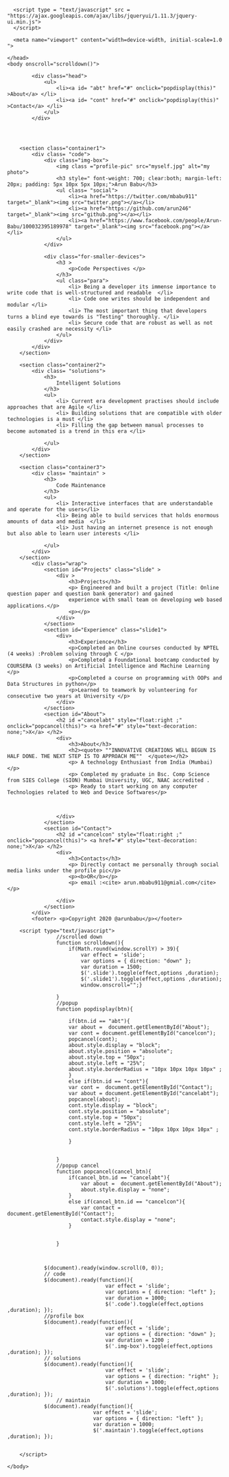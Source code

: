 <!DOCTYPE html>
<html>
    <head>
        <title>
               a programming nerd's portfolio
        </title>
        <link rel="stylesheet" href="classy.css">
        <meta name="Arun Babu profile" content="text/html"; charset="utf-8">
        <link href="https://fonts.googleapis.com/css2?family=Montserrat:wght@500&display=swap" rel="stylesheet">
        <script type = "text/javascript" src = "https://ajax.googleapis.com/ajax/libs/jquery/2.1.3/jquery.min.js">
        </script>
		
      <script type = "text/javascript" src = "https://ajax.googleapis.com/ajax/libs/jqueryui/1.11.3/jquery-ui.min.js">
      </script>

      <meta name="viewport" content="width=device-width, initial-scale=1.0 ">

    </head>
    <body onscroll="scrolldown()">
        
            <div class="head">
                <ul>
                    <li><a id= "abt" href="#" onclick="popdisplay(this)" >About</a> </li>
                    <li><a id= "cont" href="#" onclick="popdisplay(this)" >Contact</a> </li>
                </ul>
            </div>
        
        
      

        <section class="container1">
            <div class= "code">
                <div class="img-box">
                    <img class ="profile-pic" src="myself.jpg" alt="my photo">
                    <h3 style=" font-weight: 700; clear:both; margin-left: 20px; padding: 5px 10px 5px 10px;">Arun Babu</h3>
                    <ul class= "social">
                        <li><a href="https://twitter.com/mbabu911" target="_blank"><img src="twitter.png"></a></li>
                        <li><a href="https://github.com/arun246" target="_blank"><img src="github.png"></a></li>
                        <li><a href="https://www.facebook.com/people/Arun-Babu/100032395189978" target="_blank"><img src="facebook.png"></a></li>
                    </ul>
                </div>
            
                <div class="for-smaller-devices">
                    <h3 >
                        <p>Code Perspectives </p>
                    </h3>
                    <ul class="para">
                        <li> Being a developer its immense importance to write code that is well-structured and readable  </li>
                        <li> Code one writes should be independent and modular </li>
                        <li> The most important thing that developers turns a blind eye towards is "Testing" thoroughly. </li>
                        <li> Secure code that are robust as well as not easily crashed are necessity </li>
                    </ul>
                </div>
            </div>
        </section>

        <section class="container2"> 
            <div class= "solutions">
                <h3>
                    Intelligent Solutions
                </h3>
                <ul>
                    <li> Current era development practises should include approaches that are Agile </li>
                    <li> Building solutions that are compatible with older technologies is a must </li>
                    <li> Filling the gap between manual processes to become automated is a trend in this era </li>

                </ul>
            </div> 
        </section>

        <section class="container3">
            <div class= "maintain" >
                <h3>
                    Code Maintenance
                </h3>
                <ul>
                    <li> Interactive interfaces that are understandable and operate for the users</li>
                    <li> Being able to build services that holds enormous amounts of data and media  </li>
                    <li> Just having an internet presence is not enough but also able to learn user interests </li>

                </ul>
            </div>
        </section>
            <div class="wrap">
                <section id="Projects" class="slide" > 
                    <div >
                        <h3>Projects</h3>
                        <p> Engineered and built a project (Title: Online question paper and question bank generator) and gained 
                        experience with small team on developing web based applications.</p>
                        <p></p>
                    </div>
                </section>
                <section id="Experience" class="slide1">
                    <div>
                        <h3>Experience</h3>
                        <p>Completed an Online courses conducted by NPTEL (4 weeks) :Problem solving through C </p>
                        <p>Completed a Foundational bootcamp conducted by COURSERA (3 weeks) on Artificial Intelligence and Machine Learning </p>
                        <p>Completed a course on programming with OOPs and Data Structures in python</p>
                        <p>Learned to teamwork by volunteering for consecutive two years at University </p>
                    </div>
                </section>
                <section id="About">
                    <h2 id ="cancelabt" style="float:right ;" onclick="popcancel(this)"> <a href="#" style="text-decoration: none;">X</a> </h2>
                    <div>
                        <h3>About</h3>
                        <h2><quote> ""INNOVATIVE CREATIONS WELL BEGUN IS HALF DONE. THE NEXT STEP IS TO APPROACH ME""  </quote></h2>
                        <p> A technology Enthusiast from India (Mumbai)</p>
                        <p> Completed my graduate in Bsc. Comp Science from SIES College (SION) Mumbai University, UGC, NAAC accredited .
                        <p> Ready to start working on any computer Technologies related to Web and Device Softwares</p>
                         
                        

                    </div>
                </section>
                <section id="Contact">
                    <h2 id ="cancelcon" style="float:right ;" onclick="popcancel(this)"> <a href="#" style="text-decoration: none;">X</a> </h2>
                    <div>
                        <h3>Contacts</h3>
                        <p> Directly contact me personally through social media links under the profile pic</p>
                        <p><b>OR</b></p>
                        <p> email :<cite> arun.mbabu911@gmial.com</cite> </p>

                    </div>
                </section>
            </div>
            <footer> <p>Copyright 2020 @arunbabu</p></footer>
            
        <script type="text/javascript">
                    //scrolled down
                    function scrolldown(){
                        if(Math.round(window.scrollY) > 39){
                            var effect = 'slide';
                            var options = { direction: "down" };
                            var duration = 1500;
                            $('.slide').toggle(effect,options ,duration);
                            $('.slide1').toggle(effect,options ,duration);
                            window.onscroll="";}
                    
                    }
                    //popup
                    function popdisplay(btn){
                       
                        if(btn.id == "abt"){
                        var about =  document.getElementById("About");
                        var cont = document.getElementById("cancelcon");
                        popcancel(cont);
                        about.style.display = "block";
                        about.style.position = "absolute";
                        about.style.top = "50px";
                        about.style.left = "25%";
                        about.style.borderRadius = "10px 10px 10px 10px" ;
                        }
                        else if(btn.id == "cont"){
                        var cont =  document.getElementById("Contact");
                        var about = document.getElementById("cancelabt");
                        popcancel(about);
                        cont.style.display = "block";
                        cont.style.position = "absolute";
                        cont.style.top = "50px";
                        cont.style.left = "25%";
                        cont.style.borderRadius = "10px 10px 10px 10px" ;

                        }


                    }
                    //popup cancel
                    function popcancel(cancel_btn){
                        if(cancel_btn.id == "cancelabt"){
                            var about =  document.getElementById("About");
                            about.style.display = "none";
                        }
                        else if(cancel_btn.id == "cancelcon"){
                            var contact =  document.getElementById("Contact");
                            contact.style.display = "none";
                        }
                    

                    }
                

                            
                $(document).ready(window.scroll(0, 0));           
                // code
                $(document).ready(function(){
                                    var effect = 'slide';
                                    var options = { direction: "left" };
                                    var duration = 1000;
                                    $('.code').toggle(effect,options ,duration); });
                //profile box
                $(document).ready(function(){
                                    var effect = 'slide';
                                    var options = { direction: "down" };
                                    var duration = 1200 ;
                                    $('.img-box').toggle(effect,options ,duration); });
                // solutions
                $(document).ready(function(){
                                    var effect = 'slide';
                                    var options = { direction: "right" };
                                    var duration = 1000;
                                    $('.solutions').toggle(effect,options ,duration); });
                    // maintain
                $(document).ready(function(){
                                var effect = 'slide';
                                var options = { direction: "left" };
                                var duration = 1000;
                                $('.maintain').toggle(effect,options ,duration); });
                
                
        </script>
        
    </body>
</html>
